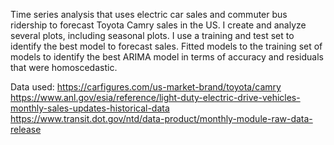 Time series analysis that uses electric car sales and commuter bus ridership to forecast Toyota Camry sales in the US. I create and analyze several plots, including seasonal plots. I use a training and test set to identify the best model to forecast sales. Fitted models to the training set of models to identify the best ARIMA model in terms of accuracy and residuals that were homoscedastic.

Data used:
https://carfigures.com/us-market-brand/toyota/camry
https://www.anl.gov/esia/reference/light-duty-electric-drive-vehicles-monthly-sales-updates-historical-data
https://www.transit.dot.gov/ntd/data-product/monthly-module-raw-data-release
